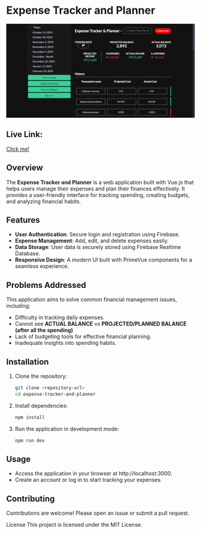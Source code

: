 # Expense Tracker and Planner

![Vue Expense Tracker](public/VueExpenseTracker.png)

## Live Link: 
[Click me!](https://vue---expense-tracker.web.app)

## Overview
The **Expense Tracker and Planner** is a web application built with Vue.js that helps users manage their expenses and plan their finances effectively. It provides a user-friendly interface for tracking spending, creating budgets, and analyzing financial habits.

## Features
- **User Authentication**: Secure login and registration using Firebase.
- **Expense Management**: Add, edit, and delete expenses easily.
- **Data Storage**: User data is securely stored using Firebase Realtime Database.
- **Responsive Design**: A modern UI built with PrimeVue components for a seamless experience.

## Problems Addressed
This application aims to solve common financial management issues, including:
- Difficulty in tracking daily expenses.
- Cannot see **ACTUAL BALANCE** vs **PROJECTED/PLANNED BALANCE (after all the spending)**
- Lack of budgeting tools for effective financial planning.
- Inadequate insights into spending habits.

## Installation
1. Clone the repository:
   ```bash
   git clone <repository-url>
   cd expense-tracker-and-planner
    ``` 

2. Install dependencies:
    ```bash
    npm install
    ```

3. Run the application in development mode:
    ```bash
    npm run dev
    ```

## Usage
- Access the application in your browser at http://localhost:3000.
- Create an account or log in to start tracking your expenses.

## Contributing
Contributions are welcome! Please open an issue or submit a pull request.

License
This project is licensed under the MIT License.